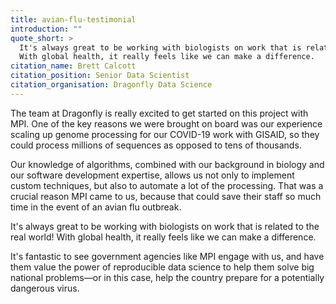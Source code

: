 ```yaml
---
title: avian-flu-testimonial
introduction: ""
quote_short: >
  It's always great to be working with biologists on work that is related to the real world! 
  With global health, it really feels like we can make a difference.
citation_name: Brett Calcott
citation_position: Senior Data Scientist
citation_organisation: Dragonfly Data Science
---
```


The team at Dragonfly is really excited to get started on this project with
MPI. One of the key reasons we were brought on board was our experience scaling
up genome processing for our COVID-19 work with GISAID, so they could process
millions of sequences as opposed to tens of thousands.

Our knowledge of algorithms, combined with our background in biology and our
software development expertise, allows us not only to implement custom
techniques, but also to automate a lot of the processing. That was a crucial
reason MPI came to us, because that could save their staff so much time in the
event of an avian flu outbreak.

It's always great to be working with biologists on work that is related to the
real world! With global health, it really feels like we can make a difference.

It's fantastic to see government agencies like MPI engage with us, and have
them value the power of reproducible data science to help them solve big
national problems—or in this case, help the country prepare for a potentially
dangerous virus.



